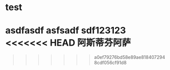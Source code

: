 # test


asdfasdf
asfsadf
sdf123123
<<<<<<< HEAD
阿斯蒂芬阿萨
=======
>>>>>>> a0ef79276bd58e89ae8184072948cdf056cf91d8
